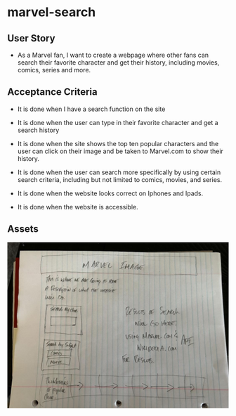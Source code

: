 # marvel-search

## User Story

* As a Marvel fan, I want to create a webpage where other fans can search their favorite character and get their history, including movies, comics, series and more. 

## Acceptance Criteria


* It is done when I have a search function on the site

* It is done when the user can type in their favorite character and get a search history

* It is done when the site shows the top ten popular characters and the user can click on their image and be taken to Marvel.com to show their history. 

* It is done when the user can search more specifically by using certain search criteria, including but not limited to comics, movies, and series. 

* It is done when the website looks correct on Iphones and Ipads. 

* It is done when the website is accessible. 

## Assets

![Here is a picture of the website mockup.](assets/Marvel-website-mockup.jpeg)